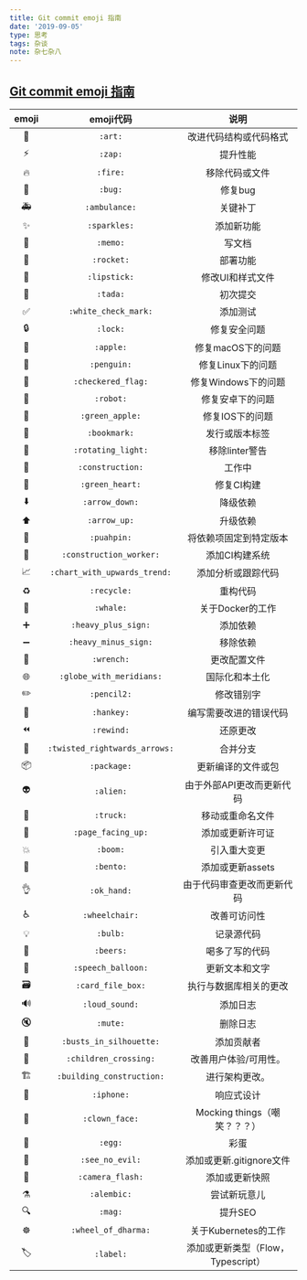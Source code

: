 ```yaml
---
title: Git commit emoji 指南
date: '2019-09-05'
type: 思考
tags: 杂谈
note: 杂七杂八
---
```


## [Git commit emoji 指南](https://www.cnblogs.com/shiweida/p/8995526.html)


|            emoji            |           emoji代码           |                说明                |
| :-------------------------: | :---------------------------: | :--------------------------------: |
|            :art:            |            `:art:`            |       改进代码结构或代码格式       |
|            :zap:            |            `:zap:`            |              提升性能              |
|           :fire:            |           `:fire:`            |           移除代码或文件           |
|            :bug:            |            `:bug:`            |              修复bug               |
|         :ambulance:         |         `:ambulance:`         |              关键补丁              |
|         :sparkles:          |         `:sparkles:`          |             添加新功能             |
|           :memo:            |           `:memo:`            |               写文档               |
|          :rocket:           |          `:rocket:`           |              部署功能              |
|         :lipstick:          |         `:lipstick:`          |          修改UI和样式文件          |
|           :tada:            |           `:tada:`            |              初次提交              |
|     :white_check_mark:      |     `:white_check_mark:`      |              添加测试              |
|           :lock:            |           `:lock:`            |            修复安全问题            |
|           :apple:           |           `:apple:`           |         修复macOS下的问题          |
|          :penguin:          |          `:penguin:`          |         修复Linux下的问题          |
|      :checkered_flag:       |      `:checkered_flag:`       |        修复Windows下的问题         |
|           :robot:           |           `:robot:`           |          修复安卓下的问题          |
|        :green_apple:        |        `:green_apple:`        |          修复IOS下的问题           |
|         :bookmark:          |         `:bookmark:`          |           发行或版本标签           |
|      :rotating_light:       |      `:rotating_light:`       |           移除linter警告           |
|       :construction:        |       `:construction:`        |               工作中               |
|        :green_heart:        |        `:green_heart:`        |             修复CI构建             |
|        :arrow_down:         |        `:arrow_down:`         |              降级依赖              |
|         :arrow_up:          |         `:arrow_up:`          |              升级依赖              |
|          :pushpin:          |          `:puahpin:`          |       将依赖项固定到特定版本       |
|    :construction_worker:    |    `:construction_worker:`    |           添加CI构建系统           |
| :chart_with_upwards_trend:  | `:chart_with_upwards_trend:`  |         添加分析或跟踪代码         |
|          :recycle:          |          `:recycle:`          |              重构代码              |
|           :whale:           |           `:whale:`           |          关于Docker的工作          |
|      :heavy_plus_sign:      |      `:heavy_plus_sign:`      |              添加依赖              |
|     :heavy_minus_sign:      |     `:heavy_minus_sign:`      |              移除依赖              |
|          :wrench:           |          `:wrench:`           |            更改配置文件            |
|   :globe_with_meridians:    |   `:globe_with_meridians:`    |           国际化和本土化           |
|          :pencil2:          |          `:pencil2:`          |             修改错别字             |
|          :hankey:           |          `:hankey:`           |       编写需要改进的错误代码       |
|          :rewind:           |          `:rewind:`           |              还原更改              |
| :twisted_rightwards_arrows: | `:twisted_rightwards_arrows:` |              合并分支              |
|          :package:          |          `:package:`          |         更新编译的文件或包         |
|           :alien:           |           `:alien:`           |     由于外部API更改而更新代码      |
|           :truck:           |           `:truck:`           |          移动或重命名文件          |
|      :page_facing_up:       |      `:page_facing_up:`       |          添加或更新许可证          |
|           :boom:            |           `:boom:`            |            引入重大变更            |
|           :bento:           |           `:bento:`           |          添加或更新assets          |
|          :ok_hand:          |          `:ok_hand:`          |     由于代码审查更改而更新代码     |
|        :wheelchair:         |        `:wheelchair:`         |            改善可访问性            |
|           :bulb:            |           `:bulb:`            |             记录源代码             |
|           :beers:           |           `:beers:`           |           喝多了写的代码           |
|      :speech_balloon:       |      `:speech_balloon:`       |           更新文本和文字           |
|       :card_file_box:       |       `:card_file_box:`       |       执行与数据库相关的更改       |
|        :loud_sound:         |        `:loud_sound:`         |              添加日志              |
|           :mute:            |           `:mute:`            |              删除日志              |
|    :busts_in_silhouette:    |    `:busts_in_silhouette:`    |             添加贡献者             |
|     :children_crossing:     |     `:children_crossing:`     |       改善用户体验/可用性。        |
|   :building_construction:   |   `:building_construction:`   |           进行架构更改。           |
|          :iphone:           |          `:iphone:`           |             响应式设计             |
|        :clown_face:         |        `:clown_face:`         |    Mocking things（嘲笑？？？）    |
|            :egg:            |            `:egg:`            |                彩蛋                |
|        :see_no_evil:        |        `:see_no_evil:`        |      添加或更新.gitignore文件      |
|       :camera_flash:        |       `:camera_flash:`        |           添加或更新快照           |
|          :alembic:          |          `:alembic:`          |            尝试新玩意儿            |
|            :mag:            |            `:mag:`            |              提升SEO               |
|      :wheel_of_dharma:      |      `:wheel_of_dharma:`      |        关于Kubernetes的工作        |
|           :label:           |           `:label:`           | 添加或更新类型（Flow，Typescript） |
 